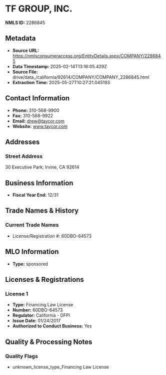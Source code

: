# TF GROUP, INC.

**NMLS ID:** 2286845

## Metadata
- **Source URL:** https://nmlsconsumeraccess.org/EntityDetails.aspx/COMPANY/2286845
- **Data Timestamp:** 2025-02-14T13:16:05.429Z
- **Source File:** drive/data_/california/92614/COMPANY/COMPANY_2286845.html
- **Extraction Time:** 2025-05-27T10:27:21.045193

## Contact Information
- **Phone:** 310-568-9900
- **Fax:** 310-568-9922
- **Email:** drew@taycor.com
- **Website:** www.taycor.com

## Addresses
### Street Address
30 Executive Park; Irvine, CA 92614

## Business Information
- **Fiscal Year End:** 12/31

## Trade Names & History
### Current Trade Names
- License/Registration #: 60DBO-64573

## MLO Information
- **Type:** sponsored

## Licenses & Registrations

### License 1
- **Type:** Financing Law License
- **Number:** 60DBO-64573
- **Regulator:** California - DFPI
- **Issue Date:** 01/24/2017
- **Authorized to Conduct Business:** Yes

## Quality & Processing Notes
### Quality Flags
- unknown_license_type_Financing Law License
